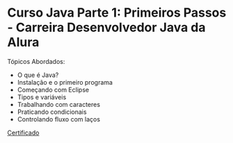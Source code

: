 # Curso Java Parte 1: Primeiros Passos - Carreira Desenvolvedor Java da Alura

Tópicos Abordados:
   - O que é Java?
   - Instalação e o primeiro programa
   - Começando com Eclipse
   - Tipos e variáveis
   - Trabalhando com caracteres
   - Praticando condicionais
   - Controlando fluxo com laços

<a href="https://cursos.alura.com.br/certificate/0bb43857-91aa-4c01-a3a0-c110f8b52dec" target="_blank">Certificado</a>

